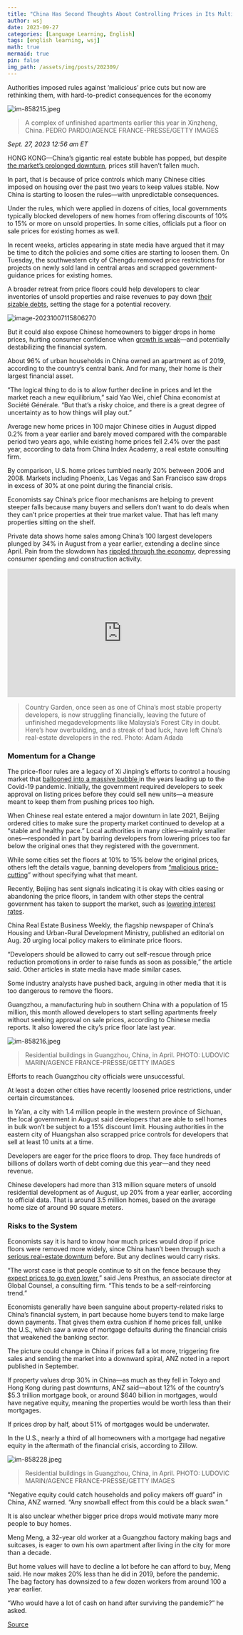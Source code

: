 ```yaml
---
title: "China Has Second Thoughts About Controlling Prices in Its Multi Trillion-Dollar Housing Market"
author: wsj
date: 2023-09-27
categories: [Language Learning, English]
tags: [english learning, wsj]
math: true
mermaid: true
pin: false
img_path: /assets/img/posts/202309/
---
```


Authorities imposed rules against ‘malicious’ price cuts but now are rethinking them, with hard-to-predict consequences for the economy

![im-858215.jpeg](im-858215.jpeg)

> A complex of unfinished apartments earlier this year in Xinzheng, China. PEDRO PARDO/AGENCE FRANCE-PRESSE/GETTY IMAGES

*Sept. 27, 2023 12:56 am ET*



HONG KONG—China’s gigantic real estate bubble has popped, but despite[ the market’s prolonged downturn](https://www.wsj.com/world/china/china-economy-housing-country-garden-ea0db13f?mod=article_inline), prices still haven’t fallen much.

In part, that is because of price controls which many Chinese cities imposed on housing over the past two years to keep values stable. Now China is starting to loosen the rules—with unpredictable consequences.

Under the rules, which were applied in dozens of cities, local governments typically blocked developers of new homes from offering discounts of 10% to 15% or more on unsold properties. In some cities, officials put a floor on sale prices for existing homes as well.  

In recent weeks, articles appearing in state media have argued that it may be time to ditch the policies and some cities are starting to loosen them. On Tuesday, the southwestern city of Chengdu removed price restrictions for projects on newly sold land in central areas and scrapped government-guidance prices for existing homes.

A broader retreat from price floors could help developers to clear inventories of unsold properties and raise revenues to pay down [their sizable debts](https://www.wsj.com/articles/evergrande-scraps-35-billion-restructuring-plan-as-chinas-housing-crisis-intensifies-5c2db979?mod=article_inline), setting the stage for a potential recovery.



![image-20231007115806270](image-20231007115806270.png)

But it could also expose Chinese homeowners to bigger drops in home prices, hurting consumer confidence when [growth is weak](https://www.wsj.com/world/china/china-economy-debt-slowdown-recession-622a3be4?mod=article_inline)—and potentially destabilizing the financial system.

About 96% of urban households in China owned an apartment as of 2019, according to the country’s central bank. And for many, their home is their largest financial asset.

“The logical thing to do is to allow further decline in prices and let the market reach a new equilibrium,” said Yao Wei, chief China economist at Société Générale. “But that’s a risky choice, and there is a great degree of uncertainty as to how things will play out.”

Average new home prices in 100 major Chinese cities in August dipped 0.2% from a year earlier and barely moved compared with the comparable period two years ago, while existing home prices fell 2.4% over the past year, according to data from China Index Academy, a real estate consulting firm.

By comparison, U.S. home prices tumbled nearly 20% between 2006 and 2008. Markets including Phoenix, Las Vegas and San Francisco saw drops in excess of 30% at one point during the financial crisis.

Economists say China’s price floor mechanisms are helping to prevent steeper falls because many buyers and sellers don’t want to do deals when they can’t price properties at their true market value. That has left many properties sitting on the shelf.

Private data shows home sales among China’s 100 largest developers plunged by 34% in August from a year earlier, extending a decline since April. Pain from the slowdown has [rippled through the economy](https://www.wsj.com/world/asia/is-chinas-economic-predicament-as-bad-as-japans-it-could-be-worse-aa962d0d?mod=article_inline), depressing consumer spending and construction activity.



<iframe allowfullscreen="true" webkitallowfullscreen="true" mozallowfullscreen="true" frameborder="0" scrolling="no" marginheight="0" marginwidth="0" width="512" height="288" src="https://video-api.wsj.com/api-video/player/v3/iframe.html?guid=D0867B12-E7DB-418A-B3D3-424BB524BF44"></iframe>

> Country Garden, once seen as one of China’s most stable property developers, is now struggling financially, leaving the future of unfinished megadevelopments like Malaysia’s Forest City in doubt. Here’s how overbuilding, and a streak of bad luck, have left China’s real-estate developers in the red. Photo: Adam Adada

### Momentum for a Change

The price-floor rules are a legacy of Xi Jinping’s efforts to control a housing market that [ballooned into a massive bubble ](https://www.wsj.com/articles/china-property-real-estate-boom-covid-pandemic-bubble-11594908517?mod=article_inline)in the years leading up to the Covid-19 pandemic. Initially, the government required developers to seek approval on listing prices before they could sell new units—a measure meant to keep them from pushing prices too high.

When Chinese real estate entered a major downturn in late 2021, Beijing ordered cities to make sure the property market continued to develop at a “stable and healthy pace.” Local authorities in many cities—mainly smaller ones—responded in part by barring developers from lowering prices too far below the original ones that they registered with the government.

While some cities set the floors at 10% to 15% below the original prices, others left the details vague, banning developers from [“malicious price-cutting](https://www.wsj.com/articles/chinese-cities-move-to-support-housing-market-as-prices-drop-11634738243?mod=article_inline)” without specifying what that meant.

Recently, Beijing has sent signals indicating it is okay with cities easing or abandoning the price floors, in tandem with other steps the central government has taken to support the market, such as [lowering interest rates](https://www.wsj.com/world/china/china-turns-to-well-honed-playbook-cut-rates-hide-data-bcfdd02?mod=article_inline).

China Real Estate Business Weekly, the flagship newspaper of China’s Housing and Urban-Rural Development Ministry, published an editorial on Aug. 20 urging local policy makers to eliminate price floors.

“Developers should be allowed to carry out self-rescue through price reduction promotions in order to raise funds as soon as possible,” the article said. Other articles in state media have made similar cases.

Some industry analysts have pushed back, arguing in other media that it is too dangerous to remove the floors. 

Guangzhou, a manufacturing hub in southern China with a population of 15 million, this month allowed developers to start selling apartments freely without seeking approval on sale prices, according to Chinese media reports. It also lowered the city’s price floor late last year.



![im-858216.jpeg](im-858216.jpeg)

> Residential buildings in Guangzhou, China, in April. PHOTO: LUDOVIC MARIN/AGENCE FRANCE-PRESSE/GETTY IMAGES

Efforts to reach Guangzhou city officials were unsuccessful.

At least a dozen other cities have recently loosened price restrictions, under certain circumstances. 

In Ya’an, a city with 1.4 million people in the western province of Sichuan, the local government in August said developers that are able to sell homes in bulk won’t be subject to a 15% discount limit. Housing authorities in the eastern city of Huangshan also scrapped price controls for developers that sell at least 10 units at a time.

Developers are eager for the price floors to drop. They face hundreds of billions of dollars worth of debt coming due this year—and they need revenue.

Chinese developers had more than 313 million square meters of unsold residential development as of August, up 20% from a year earlier, according to official data. That is around 3.5 million homes, based on the average home size of around 90 square meters.

### Risks to the System

Economists say it is hard to know how much prices would drop if price floors were removed more widely, since China hasn’t been through such a [serious real-estate downturn](https://www.wsj.com/articles/chinas-property-market-enters-troubling-new-phase-1fe3143d?mod=article_inline) before. But any declines would carry risks.

“The worst case is that people continue to sit on the fence because they [expect prices to go even lower](https://www.wsj.com/articles/chinas-home-buyers-are-waiting-out-the-property-slump-bcbf9239?mod=article_inline),” said Jens Presthus, an associate director at Global Counsel, a consulting firm. “This tends to be a self-reinforcing trend.”

Economists generally have been sanguine about property-related risks to China’s financial system, in part because home buyers tend to make large down payments. That gives them extra cushion if home prices fall, unlike the U.S., which saw a wave of mortgage defaults during the financial crisis that weakened the banking sector. 

The picture could change in China if prices fall a lot more, triggering fire sales and sending the market into a downward spiral, ANZ noted in a report published in September.

If property values drop 30% in China—as much as they fell in Tokyo and Hong Kong during past downturns, ANZ said—about 12% of the country’s \$5.3 trillion mortgage book, or around \$640 billion in mortgages, would have negative equity, meaning the properties would be worth less than their mortgages.

If prices drop by half, about 51% of mortgages would be underwater.

In the U.S., nearly a third of all homeowners with a mortgage had negative equity in the aftermath of the financial crisis, according to Zillow.

![im-858228.jpeg](im-858228.jpeg)

> Residential buildings in Guangzhou, China, in April. PHOTO: LUDOVIC MARIN/AGENCE FRANCE-PRESSE/GETTY IMAGES

“Negative equity could catch households and policy makers off guard” in China, ANZ warned. “Any snowball effect from this could be a black swan.”

It is also unclear whether bigger price drops would motivate many more people to buy homes.

Meng Meng, a 32-year old worker at a Guangzhou factory making bags and suitcases, is eager to own his own apartment after living in the city for more than a decade.

But home values will have to decline a lot before he can afford to buy, Meng said. He now makes 20% less than he did in 2019, before the pandemic. The bag factory has downsized to a few dozen workers from around 100 a year earlier.

“Who would have a lot of cash on hand after surviving the pandemic?” he asked.

[Source](https://www.wsj.com/economy/housing/china-has-second-thoughts-about-controlling-prices-in-its-multi-trillion-dollar-housing-market-f0a06012)

